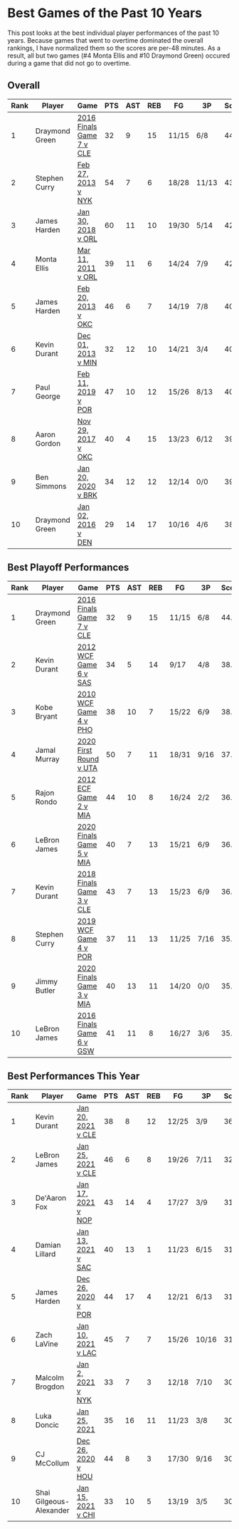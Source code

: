 # Best Games of the Past 10 Years

This post looks at the best individual player performances of the past 10 years. Because games that went to overtime dominated the overall rankings, I have normalized them so the scores are per-48 minutes. As a result, all but two games (#4 Monta Ellis and #10 Draymond Green) occured during a game that did not go to overtime. 

## Overall

|Rank | Player  | Game | PTS | AST | REB | FG | 3P | Score |
| --- | ------- | ---- | ------ | ------- | -------- | -- | -- | ----- |
| 1 | Draymond Green | <a href="https://www.basketball-reference.com/boxscores/201606190GSW.html" title="201606190GSW">2016 Finals Game 7 v CLE</a> | 32 | 9 | 15 | 11/15 | 6/8 | 44.1 |
| 2 | Stephen Curry |  <a href="https://www.basketball-reference.com/boxscores/201302270NYK.html" title="201302270NYK">Feb 27, 2013 v NYK </a> | 54 | 7 | 6 | 18/28 | 11/13 | 43.7 |
| 3 | James Harden | <a href="https://www.basketball-reference.com/boxscores/201801300HOU.html" title="201801300HOU">Jan 30, 2018 v ORL </a> | 60 | 11 | 10 | 19/30 | 5/14 | 42.5 |
| 4 | Monta Ellis | <a href="https://www.basketball-reference.com/boxscores/201103110GSW.html" title="201103110GSW">Mar 11, 2011 v ORL </a> | 39 | 11 | 6 | 14/24 | 7/9 | 42.0 |
| 5 | James Harden | <a href="https://www.basketball-reference.com/boxscores/201302200HOU.html" title="201302200HOU">Feb 20, 2013 v OKC </a> | 46 | 6 | 7 | 14/19 | 7/8 | 40.5 |
| 6 | Kevin Durant | <a href="https://www.basketball-reference.com/boxscores/201312010OKC.html" title="201312010OKC">Dec 01, 2013 v MIN </a> | 32 | 12 | 10 | 14/21 | 3/4 | 40.4 |
| 7 | Paul George | <a href="https://www.basketball-reference.com/boxscores/201902110OKC.html" title="201902110OKC">Feb 11, 2019 v POR </a> | 47 | 10 | 12 | 15/26 | 8/13 | 40.1 |
| 8 | Aaron Gordon | <a href="https://www.basketball-reference.com/boxscores/201711290ORL.html" title="201711290ORL">Nov 29, 2017 v OKC </a> | 40 | 4 | 15 | 13/23 | 6/12 | 39.9 |
| 9 | Ben Simmons | <a href="https://www.basketball-reference.com/boxscores/202001200BRK.html" title="202001200BRK">Jan 20, 2020 v BRK </a> | 34 | 12 | 12 | 12/14 | 0/0 | 39.1|
| 10 | Draymond Green | <a href="https://www.basketball-reference.com/boxscores/201601020GSW.html" title="201601020GSW">Jan 02, 2016 v DEN </a> | 29 | 14 | 17 | 10/16 | 4/6 | 38.9 |

## Best Playoff Performances

|Rank | Player  | Game | PTS | AST | REB | FG | 3P | Score |
| --- | ------- | ---- | --- | ----| --- | -- | -- | ----- |
| 1 | Draymond Green | <a href="https://www.basketball-reference.com/boxscores/201606190GSW.html" title="201606190GSW">2016 Finals Game 7 v CLE</a> | 32 | 9 | 15 | 11/15 | 6/8 | 44.1 |
| 2 | Kevin Durant |  <a href="https://www.basketball-reference.com/boxscores/201206060OKC.html" title="201206060OKC">2012 WCF Game 6 v SAS </a> | 34 | 5 | 14 | 9/17 | 4/8 | 38.4 |
| 3 | Kobe Bryant | <a href="https://www.basketball-reference.com/boxscores/201005250PHO.html" title="201005250PHO">2010 WCF Game 4 v PHO </a> | 38 | 10 | 7 | 15/22 | 6/9 | 38.2 |
| 4 | Jamal Murray | <a href="https://www.basketball-reference.com/boxscores/202008230UTA.html" title="202008230UTA">2020 First Round v UTA </a> | 50 | 7 | 11 | 18/31 | 9/16 | 37.4 |
| 5 | Rajon Rondo | <a href="https://www.basketball-reference.com/boxscores/201205300MIA.html" title="201205300MIA">2012 ECF Game 2 v MIA </a> | 44 | 10 | 8 | 16/24 | 2/2 | 36.7 |
| 6 | LeBron James | <a href="https://www.basketball-reference.com/boxscores/202010090LAL.html" title="202010090LAL">2020 Finals Game 5 v MIA </a> | 40 | 7 | 13 | 15/21 | 6/9 | 36.6 |
| 7 | Kevin Durant | <a href="https://www.basketball-reference.com/boxscores/201806060CLE.html" title="201806060CLE">2018 Finals Game 3 v CLE </a> | 43 | 7 | 13 | 15/23 | 6/9 | 36.5 |
| 8 | Stephen Curry | <a href="https://www.basketball-reference.com/boxscores/201905200POR.html" title="201905200POR">2019 WCF Game 4 v POR </a> | 37 | 11 | 13 | 11/25 | 7/16 | 35.8 |
| 9 | Jimmy Butler | <a href="https://www.basketball-reference.com/boxscores/202010040MIA.html" title="202010040MIA">2020 Finals Game 3 v MIA </a> | 40 | 13 | 11 | 14/20 | 0/0 | 35.3 |
| 10 | LeBron James | <a href="https://www.basketball-reference.com/boxscores/201606160CLE.html" title="201606160CLE">2016 Finals Game 6 v GSW</a> | 41 | 11 | 8 | 16/27 | 3/6 | 35.3 |



## Best Performances This Year

|Rank | Player  | Game | PTS | AST | REB | FG | 3P | Score |
| --- | ------- | ---- | --- | ----| --- | -- | -- | ----- |
| 1 | Kevin Durant |  <a href="https://www.basketball-reference.com/boxscores/202101200CLE.html" title="202101200CLE">Jan 20, 2021 v CLE </a> | 38 | 8 | 12 | 12/25 | 3/9 | 36.5 |
| 2 | LeBron James | <a href="https://www.basketball-reference.com/boxscores/202101250CLE.html" title="202101250CLE">Jan 25, 2021 v CLE</a> | 46 | 6 | 8 | 19/26 | 7/11 | 32.6 |
| 3 | De'Aaron Fox | <a href="https://www.basketball-reference.com/boxscores/202101170SAC.html" title="202101170SAC">Jan 17, 2021 v NOP </a> | 43 | 14 | 4 | 17/27 | 3/9 | 31.3 |
| 4 | Damian Lillard | <a href="https://www.basketball-reference.com/boxscores/202101130SAC.html" title="202101130SAC">Jan 13, 2021 v SAC </a> | 40 | 13 | 1 | 11/23 | 6/15 | 31.3 |
| 5 | James Harden | <a href="https://www.basketball-reference.com/boxscores/202012260POR.html" title="202012260POR">Dec 26, 2020 v POR </a> | 44 | 17 | 4 | 12/21 | 6/13 | 31.1 |
| 6 | Zach LaVine | <a href="https://www.basketball-reference.com/boxscores/202101100LAC.html" title="202101100LAC">Jan 10, 2021 v LAC </a> | 45 | 7 | 7 | 15/26 | 10/16 | 31.0 |
| 7 | Malcolm Brogdon | <a href="https://www.basketball-reference.com/boxscores/202101020IND.html" title="202101020IND">Jan 2, 2021 v NYK </a> | 33 | 7 | 3 | 12/18 | 7/10 | 30.8 |
| 8 | Luka Doncic | <a href="https://www.basketball-reference.com/boxscores/202101250DAL.html" title="202101250DAL">Jan 25, 2021 </a> | 35 | 16 | 11 | 11/23 | 3/8 | 30.6 |
| 9 | CJ McCollum | <a href="https://www.basketball-reference.com/boxscores/202012260POR.html" title="202012260POR">Dec 26, 2020 v HOU </a> | 44 | 8 | 3 | 17/30 | 9/16 | 30.5 |
| 10 | Shai Gilgeous-Alexander | <a href="https://www.basketball-reference.com/boxscores/202101150OKC.html" title="202101150OKC">Jan 15, 2021 v CHI </a> | 33 | 10 | 5 | 13/19 | 3/5 | 30.4 |


